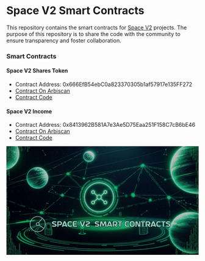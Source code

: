 # Space V2 Smart Contracts

This repository contains the smart contracts for [Space V2](https://spacev2.org) projects. The purpose of this repository is to share the code with the community to ensure transparency and foster collaboration.

### Smart Contracts

#### Space V2 Shares Token

- Contract Address: 0x666EfB54ebC0a823370305b1af57917e135FF272
- [Contract On Arbiscan](https://arbiscan.io/address0x666EfB54ebC0a823370305b1af57917e135FF272)
- [Contract Code](https://github.com/spacev2-org/smart-contracts/blob/main/contracts/SpaceV2Shares.sol)

#### Space V2 Income

- Contract Address: 0x8413962B581A7e3Ae5D75Eaa251F158C7cB6bE46
- [Contract On Arbiscan](https://arbiscan.io/address/0x8413962B581A7e3Ae5D75Eaa251F158C7cB6bE46)
- [Contract Code](https://github.com/spacev2-org/smart-contracts/blob/main/contracts/SpaceV2Income.sol)

![space v2 smart contracts](./images/spacev2_smart_contracts.jpg)
